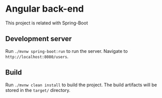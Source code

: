 # Angular back-end

This project is related with Spring-Boot

## Development server

Run `./mvnw spring-boot:run` to run the server. Navigate to `http://localhost:8080/users`.

## Build

Run `./mvnw clean install` to build the project. The build artifacts will be stored in the `target/` directory.
